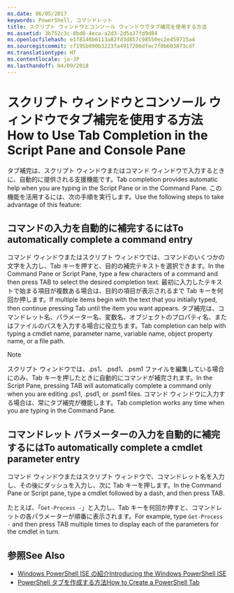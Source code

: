 ```yaml
---
ms.date: 06/05/2017
keywords: PowerShell, コマンドレット
title: スクリプト ウィンドウとコンソール ウィンドウでタブ補完を使用する方法
ms.assetid: 3b752c3c-0bd0-4eca-a2d3-2d5a37fd9d84
ms.openlocfilehash: e1f8146b6113a82fd3d857c98550ec2e459715a4
ms.sourcegitcommit: cf195b090b3223fa4917206dfec7f0b603873cdf
ms.translationtype: HT
ms.contentlocale: ja-JP
ms.lasthandoff: 04/09/2018
---
```

# <a name="how-to-use-tab-completion-in-the-script-pane-and-console-pane"></a><span data-ttu-id="00632-103">スクリプト ウィンドウとコンソール ウィンドウでタブ補完を使用する方法</span><span class="sxs-lookup"><span data-stu-id="00632-103">How to Use Tab Completion in the Script Pane and Console Pane</span></span>

<span data-ttu-id="00632-104">タブ補完は、スクリプト ウィンドウまたはコマンド ウィンドウで入力するときに、自動的に提供される支援機能です。</span><span class="sxs-lookup"><span data-stu-id="00632-104">Tab completion provides automatic help when you are typing in the Script Pane or in the Command Pane.</span></span> <span data-ttu-id="00632-105">この機能を活用するには、次の手順を実行します。</span><span class="sxs-lookup"><span data-stu-id="00632-105">Use the following steps to take advantage of this feature:</span></span>

## <a name="to-automatically-complete-a-command-entry"></a><span data-ttu-id="00632-106">コマンドの入力を自動的に補完するには</span><span class="sxs-lookup"><span data-stu-id="00632-106">To automatically complete a command entry</span></span>

<span data-ttu-id="00632-107">コマンド ウィンドウまたはスクリプト ウィンドウでは、コマンドのいくつかの文字を入力し、Tab キーを押すと、目的の補完テキストを選択できます。</span><span class="sxs-lookup"><span data-stu-id="00632-107">In the Command Pane or Script Pane, type a few characters of a command and then press TAB to select the desired completion text.</span></span> <span data-ttu-id="00632-108">最初に入力したテキストで始まる項目が複数ある場合は、目的の項目が表示されるまで Tab キーを何回か押します。</span><span class="sxs-lookup"><span data-stu-id="00632-108">If multiple items begin with the text that you initially typed, then continue pressing Tab until the item you want appears.</span></span> <span data-ttu-id="00632-109">タブ補完は、コマンドレット名、パラメーター名、変数名、オブジェクトのプロパティ名、またはファイルのパスを入力する場合に役立ちます。</span><span class="sxs-lookup"><span data-stu-id="00632-109">Tab completion can help with typing a cmdlet name, parameter name, variable name, object property name, or a file path.</span></span>

> [!NOTE]
> <span data-ttu-id="00632-110">スクリプト ウィンドウでは、.ps1、.psd1、.psm1 ファイルを編集している場合にのみ、Tab キーを押したときに自動的にコマンドが補完されます。</span><span class="sxs-lookup"><span data-stu-id="00632-110">In the Script Pane, pressing TAB will automatically complete a command only when you are editing .ps1, .psd1, or .psm1 files.</span></span> <span data-ttu-id="00632-111">コマンド ウィンドウに入力する場合は、常にタブ補完が機能します。</span><span class="sxs-lookup"><span data-stu-id="00632-111">Tab completion works any time when you are typing in the Command Pane.</span></span>

## <a name="to-automatically-complete-a-cmdlet-parameter-entry"></a><span data-ttu-id="00632-112">コマンドレット パラメーターの入力を自動的に補完するには</span><span class="sxs-lookup"><span data-stu-id="00632-112">To automatically complete a cmdlet parameter entry</span></span>

<span data-ttu-id="00632-113">コマンド ウィンドウまたはスクリプト ウィンドウで、コマンドレット名を入力し、その後にダッシュを入力し、次に Tab キーを押します。</span><span class="sxs-lookup"><span data-stu-id="00632-113">In the Command Pane or Script pane, type a cmdlet followed by a dash, and then press TAB.</span></span>

<span data-ttu-id="00632-114">たとえば、「`Get-Process -`」と入力し、Tab キーを何回か押すと、コマンドレットの各パラメーターが順番に表示されます。</span><span class="sxs-lookup"><span data-stu-id="00632-114">For example, type `Get-Process -` and then press TAB multiple times to display each of the parameters for the cmdlet in turn.</span></span>

## <a name="see-also"></a><span data-ttu-id="00632-115">参照</span><span class="sxs-lookup"><span data-stu-id="00632-115">See Also</span></span>

- [<span data-ttu-id="00632-116">Windows PowerShell ISE の紹介</span><span class="sxs-lookup"><span data-stu-id="00632-116">Introducing the Windows PowerShell ISE</span></span>](Introducing-the-Windows-PowerShell-ISE.md)
- [<span data-ttu-id="00632-117">PowerShell タブを作成する方法</span><span class="sxs-lookup"><span data-stu-id="00632-117">How to Create a PowerShell Tab</span></span>](How-to-Create-a-PowerShell-Tab-in-Windows-PowerShell-ISE.md)